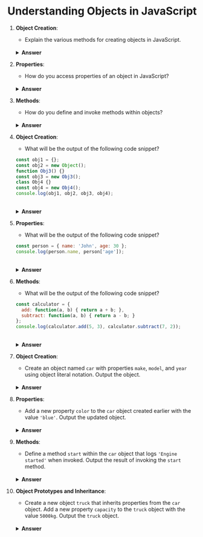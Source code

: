 <div align="center">
   <h1>Understanding Objects in JavaScript</h1>
</div>

<ol>

   <li>

   **Object Creation**:

   - Explain the various methods for creating objects in JavaScript.

   <br/>
   <details>
   <summary><b>Answer</b></summary>
   <p>

   #### Answer:
   - Objects can be created using object literals `{}`, `new Object()` syntax, constructor functions, and ES6 classes.
   - Object literals are the simplest way to create objects, where key-value pairs are enclosed in curly braces.
   - The `new Object()` syntax creates an empty object.
   - Constructor functions are traditional functions used with the `new` keyword to create multiple instances of an object.
   - ES6 classes provide a more structured way to create objects using the `class` keyword.

   </p>
   </details>
   </li>

   <li>

   **Properties**:

   - How do you access properties of an object in JavaScript?

   <br/>
   <details>
   <summary><b>Answer</b></summary>
   <p>

   #### Answer:
   - Properties of an object can be accessed using dot notation (`object.property`) or bracket notation (`object['property']`).
   - Dot notation is more concise and easier to read but cannot be used if the property name contains special characters or starts with a number.
   - Bracket notation is versatile and allows accessing properties with dynamic keys or special characters.

   </p>
   </details>
   </li>

   <li>

   **Methods**:

   - How do you define and invoke methods within objects?

   <br/>
   <details>
   <summary><b>Answer</b></summary>
   <p>

   #### Answer:
   - Methods are defined as functions within objects.
   - They can be invoked using the object's name followed by dot notation and the method name, e.g., `object.method()`.
   - Methods can access and modify object properties using the `this` keyword to refer to the current object.

   </p>
   </details>
   </li>

   <li>

   **Object Creation**:

   - What will be the output of the following code snippet?

   ```javascript
   const obj1 = {};
   const obj2 = new Object();
   function Obj3() {}
   const obj3 = new Obj3();
   class Obj4 {}
   const obj4 = new Obj4();
   console.log(obj1, obj2, obj3, obj4);
   ```

   <br/>
   <details>
   <summary><b>Answer</b></summary>
   <p>

   #### Output: `{}`, `{}`, `{}`, `Obj4 {}`
   #### Explanation: `obj1` and `obj2` are created using object literals and `new Object()` syntax, resulting in empty objects. `obj3` is created using a constructor function, and `obj4` is created using an ES6 class.

   </p>
   </details>
   </li>

   <li>

   **Properties**:

   - What will be the output of the following code snippet?

   ```javascript
   const person = { name: 'John', age: 30 };
   console.log(person.name, person['age']);
   ```

   <br/>
   <details>
   <summary><b>Answer</b></summary>
   <p>

   #### Output: `John 30`
   #### Explanation: Dot notation (`person.name`) and bracket notation (`person['age']`) are used to access properties of the `person` object.

   </p>
   </details>
   </li>

   <li>

   **Methods**:

   - What will be the output of the following code snippet?

   ```javascript
   const calculator = {
     add: function(a, b) { return a + b; },
     subtract: function(a, b) { return a - b; }
   };
   console.log(calculator.add(5, 3), calculator.subtract(7, 2));
   ```

   <br/>
   <details>
   <summary><b>Answer</b></summary>
   <p>

   #### Output: `8 5`
   #### Explanation: The `add` and `subtract` methods of the `calculator` object are invoked with arguments `(5, 3)` and `(7, 2)` respectively, resulting in the addition and subtraction of numbers.

   </p>
   </details>
   </li>

   <li>

   **Object Creation**:

   - Create an object named `car` with properties `make`, `model`, and `year` using object literal notation. Output the object.

   <br/>
   <details>
   <summary><b>Answer</b></summary>
   <p>

   #### Output: `{ make: 'Toyota', model: 'Corolla', year: 2020 }`
   #### Explanation: 
   ```javascript
   const car = {
     make: 'Toyota',
     model: 'Corolla',
     year: 2020
   };
   console.log(car);
   ```

   </p>
   </details>
   </li>

   <li>

   **Properties**:

   - Add a new property `color` to the `car` object created earlier with the value `'blue'`. Output the updated object.

   <br/>
   <details>
   <summary><b>Answer</b></summary>
   <p>

   #### Output: `{ make: 'Toyota', model: 'Corolla', year: 2020, color: 'blue' }`
   #### Explanation: 
   ```javascript
   car.color = 'blue';
   console.log(car);
   ```

   </p>
   </details>
   </li>

   <li>

   **Methods**:

   - Define a method `start` within the `car` object that logs `'Engine started'` when invoked. Output the result of invoking the `start` method.

   <br/>
   <details>
   <summary><b>Answer</b></summary>
   <p>

   #### Output: `Engine started`
   #### Explanation: 
   ```javascript
   car.start = function() {
     console.log('Engine started');
   };
   car.start();
   ```

   </p>
   </details>
   </li>

   <li>

   **Object Prototypes and Inheritance**:

   - Create a new object `truck` that inherits properties from the `car` object. Add a new property `capacity` to the `truck` object with the value `5000kg`. Output the `truck` object.

   <br/>
   <details>
   <summary><b>Answer</b></summary>
   <p>

   #### Output: `{ make: 'Toyota', model: 'Corolla', year: 2020, color: 'blue', capacity: '5000kg' }`
   #### Explanation: 
   ```javascript
   const truck = Object.create(car);
   truck.capacity = '5000kg';
   console.log(truck);
   ```

   </p>
   </details>
   </li>

</ol>

